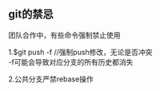 ## git的禁忌

团队合作中，有些命令强制禁止使用

1.$git push -f //强制push修改，无论是否冲突  
-f可能会导致对应分支的所有历史都消失

2.公共分支严禁rebase操作
